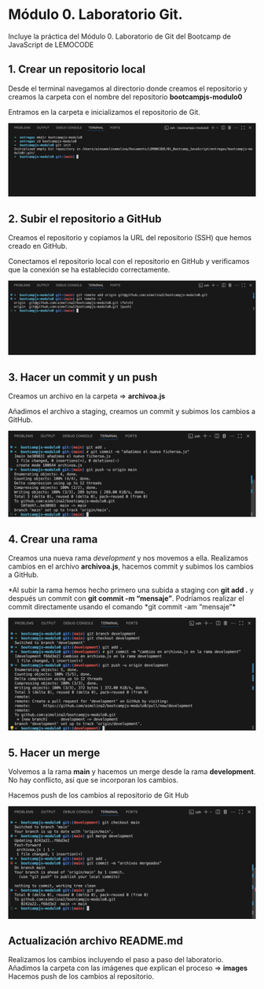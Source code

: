 # Módulo 0. Laboratorio Git.

Incluye la práctica del Módulo 0. Laboratorio de Git del Bootcamp de JavaScript de LEMOCODE

## 1. Crear un repositorio local

Desde el terminal navegamos al directorio donde creamos el repositorio y creamos la carpeta con el nombre del repositorio **bootcampjs-modulo0**

Entramos en la carpeta e inicializamos el repositorio de Git.

<img src="./images/01-repo-local.png" alt="repositorio local" title="repositorio local" />

## 2. Subir el repositorio a GitHub

Creamos el repositorio y copiamos la URL del repositorio (SSH) que hemos creado en GitHub.

Conectamos el repositorio local con el repositorio en GitHub y verificamos que la conexión se ha establecido correctamente.

<img src="./images/02-subir-repo-github.png" alt="subir repositorio github" title="subir repositorio github" />

## 3. Hacer un commit y un push

Creamos un archivo en la carpeta => **archivoa.js**

Añadimos el archivo a staging, creamos un commit y subimos los cambios a GitHub.

<img src="./images/03-commit-push.png" alt="commit y push" title="commit y push" />

## 4. Crear una rama

Creamos una nueva rama _development_ y nos movemos a ella. Realizamos cambios en el archivo **archivoa.js**, hacemos commit y subimos los cambios a GitHub.

*Al subir la rama hemos hecho primero una subida a staging con **git add .** y después un commit con **git commit -m “mensaje”**. Podríamos realizar el commit directamente usando el comando *git commit -am “mensaje”\*

<img src="./images/04-rama-development.png" alt="nueva rama" title="nueva rama" />

## 5. Hacer un merge

Volvemos a la rama **main** y hacemos un merge desde la rama **development**. No hay conflicto, así que se incorporan los cambios.

Hacemos push de los cambios al repositorio de Git Hub

<img src="./images/05-merge.png" alt="merge" title="merge" />

## Actualización archivo **README.md**

Realizamos los cambios incluyendo el paso a paso del laboratorio.
Añadimos la carpeta con las imágenes que explican el proceso => **images**
Hacemos push de los cambios al repositorio.
